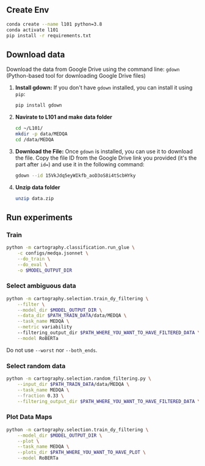 ## Create Env
   ```bash
   conda create --name l101 python=3.8
   conda activate l101
   pip install -r requirements.txt 
   ```
## Download data


Download the data from Google Drive using the command line: `gdown` (Python-based tool for downloading Google Drive files)

1. **Install gdown:**
   If you don't have `gdown` installed, you can install it using `pip`:

   ```bash
   pip install gdown
   ```

2. **Navirate to L101 and make data folder**
   ```bash
   cd ~/L101/
   mkdir -p data/MEDQA
   cd /data/MEDQA
   ```
3. **Download the File:**
   Once `gdown` is installed, you can use it to download the file. Copy the file ID from the Google Drive link you provided (it's the part after `id=`) and use it in the following command:

   ```bash
   gdown --id 15VkJdq5eyWIkfb_aoD3oS8i4tScbHYky
   ```
4. **Unzip data folder**
   ```bash
   unzip data.zip
   ```
## Run experiments
### Train

```bash
python -m cartography.classification.run_glue \
    -c configs/medqa.jsonnet \
    --do_train \
    --do_eval \
    -o $MODEL_OUTPUT_DIR
```

### Select ambiguous data

```bash
python -m cartography.selection.train_dy_filtering \
    --filter \
    --model_dir $MODEL_OUTPUT_DIR \
    --data_dir $PATH_TRAIN_DATA/data/MEDQA \
    --task_name MEDQA \
    --metric variability
    --filtering_output_dir $PATH_WHERE_YOU_WANT_TO_HAVE_FILTERED_DATA \
    --model RoBERTa
```
Do not use  `--worst` nor  `--both_ends`.

### Select random data

```bash
python -m cartography.selection.random_filtering.py \
    --input_dir $PATH_TRAIN_DATA/data/MEDQA \
    --task_name MEDQA \
    --fraction 0.33 \
    --filtering_output_dir $PATH_WHERE_YOU_WANT_TO_HAVE_FILTERED_DATA \

```

### Plot Data Maps

```bash
python -m cartography.selection.train_dy_filtering \
    --model_dir $MODEL_OUTPUT_DIR \
    --plot \
    --task_name MEDQA \
    --plots_dir $PATH_WHERE_YOU_WANT_TO_HAVE_PLOT \
    --model RoBERTa
```
